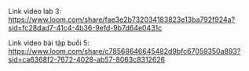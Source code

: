 Link video lab 3:
https://www.loom.com/share/fae3e2b732034183823e13ba792f924a?sid=fc28dad7-41c4-4b36-9efd-9b7d64e0431c

Link video bài tập buổi 5:
https://www.loom.com/share/c78568646645482d9bfc67059350a893?sid=ca6368f2-7672-4028-ab57-8063c8312626




